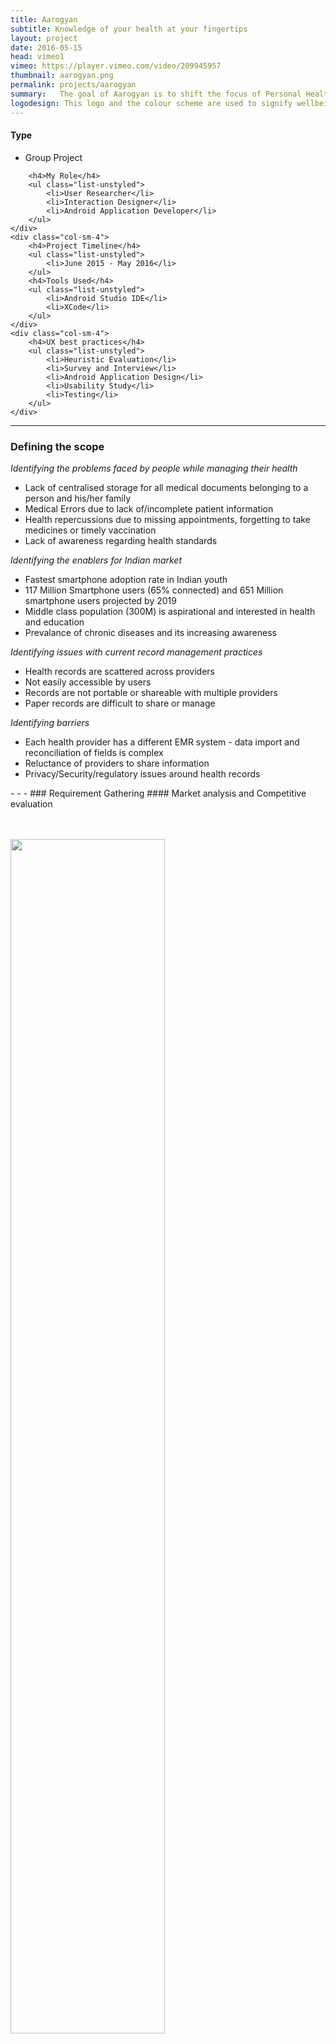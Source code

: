 ```yaml
---
title: Aarogyan
subtitle: Knowledge of your health at your fingertips
layout: project
date: 2016-05-15
head: vimeo1
vimeo: https://player.vimeo.com/video/209945957
thumbnail: aarogyan.png
permalink: projects/aarogyan
summary:   The goal of Aarogyan is to shift the focus of Personal Health Record design away from data storage and towards health management. This application employs user centric design practices in order to prototype a simple health management application to assist patients in making use of pertinent health data in order to manage everyday wellbeing.
logodesign: This logo and the colour scheme are used to signify wellbeing and nurturing good health.
---
```

<div class = "row">
	<div class="col-sm-4" >
		<h4>Type</h4>
		<ul class="list-unstyled">
			<li> Group Project</li>
		</ul>

		<h4>My Role</h4>
		<ul class="list-unstyled">
			<li>User Researcher</li>
			<li>Interaction Designer</li>
            <li>Android Application Developer</li>
		</ul>
	</div>
	<div class="col-sm-4">
		<h4>Project Timeline</h4>
		<ul class="list-unstyled">
			<li>June 2015 - May 2016</li>
		</ul>
		<h4>Tools Used</h4>
		<ul class="list-unstyled">
			<li>Android Studio IDE</li>
			<li>XCode</li>
		</ul>
	</div>
	<div class="col-sm-4">
		<h4>UX best practices</h4>
		<ul class="list-unstyled">
			<li>Heuristic Evaluation</li>
            <li>Survey and Interview</li>
			<li>Android Application Design</li>
            <li>Usability Study</li>
            <li>Testing</li>
		</ul>
	</div>
  </div>

- - -
### Defining the scope
<div class="row">
  <div class="col-md-6">
    <i>Identifying the problems faced by people while managing their health</i>
    <ul>
      <li>Lack of centralised storage for all medical documents belonging to a person and his/her family</li>
      <li>Medical Errors due to lack of/incomplete patient information</li>
      <li>Health repercussions due to missing appointments, forgetting to take medicines or timely vaccination</li>
      <li>Lack of awareness regarding health standards</li>
    </ul>
  </div>
  <div class="col-md-6">
    <i>Identifying the enablers for Indian market</i>
    <ul>
    <li>Fastest smartphone adoption rate in Indian youth</li>
    <li>117 Million Smartphone users (65% connected) and  651 Million smartphone users projected by 2019</li>
    <li>Middle class population (300M) is aspirational and interested in health and education</li>
    <li>Prevalance of chronic diseases and its increasing awareness</li>
    </ul>
  </div>
</div>
<div class="row">
  <div class="col-md-6">
    <i>Identifying issues with current record management practices</i>
    <ul>
    <li>Health records are scattered across providers</li>
    <li>Not easily accessible by users</li>
    <li>Records are not portable or shareable with multiple providers</li>
    <li>Paper records are difficult to share or manage</li>
    </ul>
  </div>
  <div class="col-md-6">
    <i>Identifying barriers</i>
    <ul>
    <li>Each health provider has a different EMR system - data import and reconciliation of fields is complex</li>
    <li>Reluctance of providers to share information</li>
    <li>Privacy/Security/regulatory issues around health records</li>
    </ul>
  </div>
</div>
- - -
### Requirement Gathering
#### Market analysis and Competitive evaluation
<div class = "row" style="padding-top: 20px;">
  <div class="col-md-7" >
  <figure>
   <img src="/img/projects/compeval.png" class="img-responsive img-centered" alt="" >
   </figure>
  </div>
  <div class="col-md-5">
       <img src="/img/projects/sketchcomp.png" class="img-responsive img-centered" alt="" height="70%" width="70%">
  </div>
</div>
- - -
<div class="row">
  <div class="col-md-7">
    <h4>Surveys</h4>
      <p>195 participants answered our survey created using Google form. The survey was sent out using social media platforms. </p>
    <div class="thumbnail">
      <a href="#surveyresults" data-toggle="modal">
      <div class="hover-caption">
        <h6>Click to view survey results and insights</h6>
      </div>
      <img src="{{ site.baseurl }}/img/projects/finalanswersurvey.png" class="img-responsive img-centered" alt="" style="height:50%;width:100%;padding-top: 0px" >  
      </a>
      <div class="caption">
        <h5>53.8% participants reacted positively to the Aarogyan health management application idea</h5>
      </div>
    </div>
  </div>

  <div class = "col-md-5"> 
    <h4>Interviews</h4>
    <p>We interviewed several medical professionals to identify patients' barriers to health management. Some of the insights gleaned were: </p>
    <ul>
      <li> They were not aware of apps for health record management </li>
      <li> Patient owned/controlled records were welcome and was practice friendly</li>
      <li> Emphasized on the importance of patients being proactive about health management </li>
      <li> Raised concern over lack of awareness regarding health standards</li>
      <li> Importance of ease of use for patient was highlighted </li>
      <li> Concern was raised about integrating app with existent patient management system</li>
      <li> Few providers proposed a white label product to manage records and connect with their patients</li>
    </ul>
    <br>
    <i> Our proposed conversational aspects to manage Illnesses through lifestyle management, localization, nutrition, exercise and wellness tips got a thumbs up from both doctors and patients.</i>
  </div>
</div>
<div class="portfolio-modal modal fade" id="surveyresults" tabindex="-1" role="dialog" aria-hidden="true">
  <div class="modal-content" style="padding-top: 20px">
      <div class="close-modal" data-dismiss="modal">
          <div class="lr">
              <div class="rl">
              </div>
          </div>
      </div>
      <div class="container" align="center">
      <h3>Survey results</h3>
      <p>195 participants answered our survey created using Google form. The survey was sent out using social media platforms. </p>
      <div class="row">
      <div class="col-md-7" id="carousel-bounding-box">
        <div class="carousel slide" id="myCarousel">
          <!-- Carousel items -->
          <div class="carousel-inner">
              <div class="active item" data-slide-number="0">
              <img src="{{ site.baseurl }}/img/projects/agesurvey.png"></div>

              <div class="item" data-slide-number="1">
              <img src="{{ site.baseurl }}/img/projects/gendersurvey.png"></div>

              <div class="item" data-slide-number="2">
              <img src="{{ site.baseurl }}/img/projects/bmisurvey.png"></div>

              <div class="item" data-slide-number="3">
              <img src="{{ site.baseurl }}/img/projects/emergencysurvey.png"></div>

              <div class="item" data-slide-number="4">
              <img src="{{ site.baseurl }}/img/projects/healthgoalssurvey.png"></div>

              <div class="item" data-slide-number="5">
              <img src="{{ site.baseurl }}/img/projects/ICEdetailssurvey.png"></div>

              <div class="item" data-slide-number="6">
              <img src="{{ site.baseurl }}/img/projects/instrumentssurvey.png"></div>

              <div class="item" data-slide-number="7">
              <img src="{{ site.baseurl }}/img/projects/labreportsurvey.png"></div>

              <div class="item" data-slide-number="8">
              <img src="{{ site.baseurl }}/img/projects/managesurvey.png"></div>

              <div class="item" data-slide-number="9">
              <img src="{{ site.baseurl }}/img/projects/medicinesurvey.png"></div>

              <div class="item" data-slide-number="10">
              <img src="{{ site.baseurl }}/img/projects/recordssurvey.png"></div>

              <div class="item" data-slide-number="11">
              <img src="{{ site.baseurl }}/img/projects/reminderssurey.png"></div>

               <div class="item" data-slide-number="12">
              <img src="{{ site.baseurl }}/img/projects/rightreportssurvey.png"></div>

              <div class="item" data-slide-number="13">
              <img src="{{ site.baseurl }}/img/projects/sharereportssurvey.png"></div>

               <div class="item" data-slide-number="14">
              <img src="{{ site.baseurl }}/img/projects/riskanalysis.png"></div>

               <div class="item" data-slide-number="15">
              <img src="{{ site.baseurl }}/img/projects/finalanswersurvey.png"></div>
          </div><!-- Carousel nav -->
          <a class="left carousel-control" href="#myCarousel" role="button" data-slide="prev">
              <span class="glyphicon glyphicon-chevron-left"></span>
          </a>
          <a class="right carousel-control" href="#myCarousel" role="button" data-slide="next">
              <span class="glyphicon glyphicon-chevron-right"></span>
          </a>
        </div>
      </div>
      <div class="col-md-5" id="carousel-text" style="padding-top: 30px">
      </div>
      </div>
  </div>
  </div>
</div>
<div id="slide-content" style="display: none;">
      <div id="slide-content-0">
        <b> Participants mostly lie in the age range of 21-40 </b>
        <p>Participants are most likely to have a smartphone and be responsible for managing their own/ family health records</p>
      </div>

      <div id="slide-content-1">
          <b>Gender distribution of survey participants is almost equal</b>
          <p>Well-balanced results to make suitable conclusions</p>
      </div>

      <div id="slide-content-2">
          <b> 20% of participants not aware of their own BMI</b>
        <p>Information about health standards should be made accessible to make users more aware about their own health</p>
      </div>

      <div id="slide-content-3">
          <b> 34.3% of participants were unsure if their family members knew about their conditions or medication</b>
        <p>Storing information about medication and conditions on the phone will empower loved ones to be effective first responders.</p>
      </div>

      <div id="slide-content-4">
          <b> 78.5% participants had health goals </b>
        <p>Middle class population is health conscious and aware about the need for health management.</p>
      </div>

      <div id="slide-content-5">
          <b> 67.7% participants did not have ICE details on their phone</b>
        <p>In an advent of an emergency, having access to personal information could be a matter of life and death.</p>
      </div>

      <div id="slide-content-6">
          <b> Participants mostly lie in the age range of 21-40 </b>
        <p>Participants are most likely to have a smartphone and manage their own health records</p>
      </div>

      <div id="slide-content-7">
          <b> Participants mostly lie in the age range of 21-40 </b>
        <p>Participants are most likely to have a smartphone and manage their own health records</p>
      </div>

      <div id="slide-content-8">
          <b> Participants mostly lie in the age range of 21-40 </b>
        <p>Participants are most likely to have a smartphone and manage their own health records</p>
      </div>

      <div id="slide-content-9">
          <b> Participants mostly lie in the age range of 21-40 </b>
        <p>Participants are most likely to have a smartphone and manage their own health records</p>
      </div>

      <div id="slide-content-10">
          <b> Participants mostly lie in the age range of 21-40 </b>
        <p>Participants are most likely to have a smartphone and manage their own health records</p>
      </div>

      <div id="slide-content-11">
          <b> Participants mostly lie in the age range of 21-40 </b>
        <p>Participants are most likely to have a smartphone and manage their own health records</p>
      </div>


      <div id="slide-content-12">
          <b> Participants mostly lie in the age range of 21-40 </b>
        <p>Participants are most likely to have a smartphone and manage their own health records</p>
      </div>

      <div id="slide-content-13">
          <b> Participants mostly lie in the age range of 21-40 </b>
        <p>Participants are most likely to have a smartphone and manage their own health records</p>
      </div>

      <div id="slide-content-14">
          <b> Participants mostly lie in the age range of 21-40 </b>
        <p>Participants are most likely to have a smartphone and manage their own health records</p>
      </div>

      <div id="slide-content-15">
          <b> Participants mostly lie in the age range of 21-40 </b>
        <p>Participants are most likely to have a smartphone and manage their own health records</p>
      </div>
  </div>
- - -
### Ideation and Design 
<div class = "row" style="padding-bottom: 20px">
  <div class = "col-md-6" >
    <h5> Defining the features of our application</h5>
      <img src="{{ site.baseurl }}/img/projects/aarogyancircle.png" class="img-responsive img-centered" alt="" height = "100%" width = "100%" style="padding-top: 20px; padding-right: 40px">
  </div>
  <div class = "col-md-6">
    <h5> Defining the interactions of our application </h5>
    <img src="{{ site.baseurl }}/img/projects/aarogyansolutiondiagram.png" class="img-responsive img-centered" alt="" height = "100%" width = "100%" style="padding-top: 20px" >
  </div>
</div>



